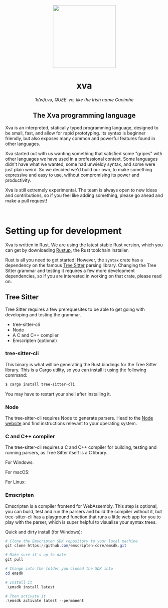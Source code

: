 <p align="center">
  <img width="200" height="200" src="https://avatars.githubusercontent.com/u/116477927?s=200&v=4">
</p>

<h1 align="center">xva</h1>

<div align="center">
  <i>ˈk(w)iːvə, QUEE-va, like the Irish name Caoimhe</i>
</div>

<div align="center">
  <h2>The Xva programming language</h2>
</div>

Xva is an interpreted, statically typed programming language, designed to be small, fast, and allow for rapid prototyping. Its syntax is beginner friendly, but also exposes many common and powerful features found in other languages.

Xva started out with us wanting something that satisfied some "gripes" with other languages we have used in a professional context. Some languages didn't have what we wanted, some had unwieldy syntax, and some were just plain weird. So we decided we'd build our own, to make something expressive and easy to use, without compromising its power and productivity.

Xva is still extremely experimental. The team is always open to new ideas and contributions, so if you feel like adding something, please go ahead and make a pull request!

<br/>

# Setting up for development

Xva is written in Rust. We are using the latest stable Rust version, which you can get by downloading [Rustup](https://www.rust-lang.org/tools/install), the Rust toolchain installer.

Rust is all you need to get started! However, the `syntax` crate has a dependency on the famous [Tree Sitter](https://tree-sitter.github.io/tree-sitter) parsing library. Changing the Tree Sitter grammar and testing it requires a few more development dependencies, so if you are interested in working on that crate, please read on.

## Tree Sitter

Tree Sitter requires a few prerequesites to be able to get going with developing and testing the grammar.

- tree-sitter-cli
- Node
- A C and C++ compiler
- Emscripten (optional)

### tree-sitter-cli

This binary is what will be generating the Rust bindings for the Tree Sitter library. This is a Cargo utility, so you can install it using the following command:

```bash
$ cargo install tree-sitter-cli
```

You may have to restart your shell after installing it.

### Node

The tree-sitter-cli requires Node to generate parsers. Head to the [Node website](https://nodejs.org/en/download) and find instructions relevant to your operating system.

### C and C++ compiler

The tree-sitter-cli requires a C and C++ compiler for building, testing and running parsers, as Tree Sitter itself is a C library.

For Windows:

For macOS:

For Linux:

### Emscripten

Emscripten is a compiler frontend for WebAssembly. This step is optional, you can build, test and run the parsers and build the compiler without it, but tree-sitter-cli has a playground function that runs a little web app for you to play with the parser, which is super helpful to visualise your syntax trees.

Quick and dirty install (for Windows):

```powershell
# Clone the Emscripten SDK repository to your local machine
git clone https://github.com/emscripten-core/emsdk.git

# Make sure it's up to date
git pull

# Change into the folder you cloned the SDK into
cd emsdk

# Install it
.\emsdk install latest

# Then activate it
.\emsdk activate latest --permanent
```
